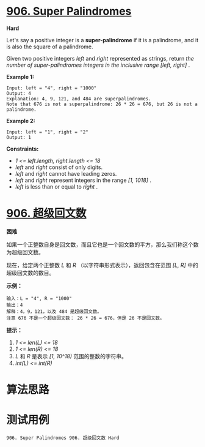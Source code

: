 # [906. Super Palindromes][enTitle]

**Hard**

Let's say a positive integer is a **super-palindrome**  if it is a palindrome, and it is also the square of a palindrome.

Given two positive integers  *left*  and  *right*  represented as strings, return  *the number of super-palindromes integers in the inclusive range*   *[left, right]* .



**Example 1:** 

```
Input: left = "4", right = "1000"
Output: 4
Explanation: 4, 9, 121, and 484 are superpalindromes.
Note that 676 is not a superpalindrome: 26 * 26 = 676, but 26 is not a palindrome.

```

**Example 2:** 

```
Input: left = "1", right = "2"
Output: 1

```



**Constraints:** 

-  *1 <= left.length, right.length <= 18*  
-  *left*  and  *right*  consist of only digits. 
-  *left*  and  *right*  cannot have leading zeros. 
-  *left*  and  *right*  represent integers in the range  *[1, 1018]* . 
-  *left*  is less than or equal to  *right* .


# [906. 超级回文数][cnTitle]

**困难**

如果一个正整数自身是回文数，而且它也是一个回文数的平方，那么我们称这个数为超级回文数。

现在，给定两个正整数  *L*  和  *R*  （以字符串形式表示），返回包含在范围  *[L, R]*  中的超级回文数的数目。



**示例：** 

```
输入：L = "4", R = "1000"
输出：4
解释：4，9，121，以及 484 是超级回文数。
注意 676 不是一个超级回文数： 26 * 26 = 676，但是 26 不是回文数。
```



**提示：** 

1.  *1 <= len(L) <= 18*  
2.  *1 <= len(R) <= 18*  
3.  *L*  和  *R*  是表示  *[1, 10^18)*  范围的整数的字符串。 
4.  *int(L) <= int(R)* 






# 算法思路

# 测试用例
```
906. Super Palindromes 906. 超级回文数 Hard
```

[enTitle]: https://leetcode.com/problems/super-palindromes/
[cnTitle]: https://leetcode-cn.com/problems/super-palindromes/
